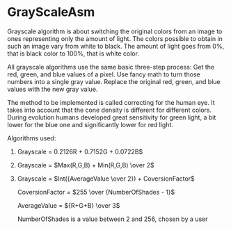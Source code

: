 # GrayScaleAsm
Grayscale algorithm is about switching the original colors from an image to ones representing only the amount of light. The colors possible to obtain in such an image vary from white to black. The amount of light goes from 0%, that is black color to 100%, that is white color.

All grayscale algorithms use the same basic three-step process: Get the red, green, and blue values of a pixel. Use fancy math to turn those numbers into a single gray value. Replace the original red, green, and blue values with the new gray value.

The method to be implemented is called correcting for the human eye. It takes into account that the cone density is different for different colors. During evolution humans developed great sensitivity for green light, a bit lower for the blue one and significantly lower for red light.

Algorithms used:

1. Grayscale = 0.2126R + 0.7152G + 0.0722B$

2. Grayscale = $Max(R,G,B) + Min(R,G,B) \over 2$

3. Grayscale = $Int({AverageValue \over 2}) + CoversionFactor$

      CoversionFactor = $255 \over {NumberOfShades - 1}$
      
      AverageValue = ${R+G+B} \over 3$

      NumberOfShades is a value between 2 and 256, chosen by a user
